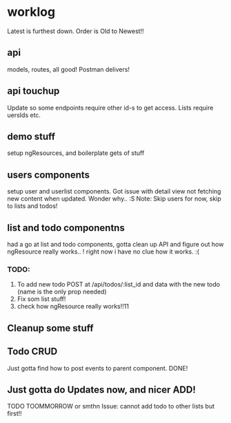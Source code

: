 # worklog
Latest is furthest down. Order is Old to Newest!!

## api
models, routes, all good! Postman delivers!

## api touchup
Update so some endpoints require other id-s to get access. Lists require uersIds etc.

## demo stuff
setup ngResources, and boilerplate gets of stuff

## users components
setup user and userlist components. Got issue with detail view not fetching new content when updated. Wonder why.. :S
Note: Skip users for now, skip to lists and todos!

## list and todo componentns
had a go at list and todo components, gotta clean up API and figure out how ngResource really works.. !
right now i have no clue how it works. :(

### TODO:
1. To add new todo POST at /api/todos/:list_id  and data with the new todo (name is the only prop needed)
2. Fix som list stuff!
3. check how ngResource really works!!11


## Cleanup some stuff

## Todo CRUD
Just gotta find how to post events to parent component. DONE!

## Just gotta do Updates now, and nicer ADD!
TODO TOOMMORROW or smthn
Issue: cannot add todo to other lists but first!!
